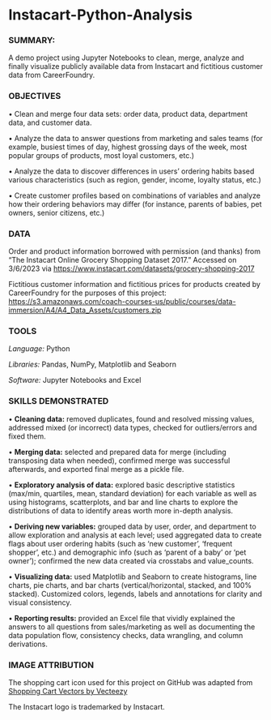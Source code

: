 # Instacart-Python-Analysis
### SUMMARY: 
A demo project using Jupyter Notebooks to clean, merge, analyze and finally visualize publicly available data from Instacart and fictitious customer data from CareerFoundry.

### OBJECTIVES
•	Clean and merge four data sets: order data, product data, department data, and customer data.

•	Analyze the data to answer questions from marketing and sales teams (for example, busiest times of day, highest grossing days of the week, most popular groups of products, most loyal customers, etc.)

•	Analyze the data to discover differences in users’ ordering habits based various characteristics (such as region, gender, income, loyalty status, etc.)

•	Create customer profiles based on combinations of variables and analyze how their ordering behaviors may differ (for instance, parents of babies, pet owners, senior citizens, etc.)

### DATA
Order and product information borrowed with permission (and thanks) from “The Instacart Online Grocery Shopping Dataset 2017.” Accessed on 3/6/2023 via https://www.instacart.com/datasets/grocery-shopping-2017

Fictitious customer information and fictitious prices for products created by CareerFoundry for the purposes of this project: https://s3.amazonaws.com/coach-courses-us/public/courses/data-immersion/A4/A4_Data_Assets/customers.zip 


### TOOLS
*Language:* Python

*Libraries:* Pandas, NumPy, Matplotlib and Seaborn

*Software:* Jupyter Notebooks and Excel


### SKILLS DEMONSTRATED
•	**Cleaning data:** removed duplicates, found and resolved missing values, addressed mixed (or incorrect) data types, checked for outliers/errors and fixed them.

•	**Merging data:** selected and prepared data for merge (including transposing data when needed), confirmed merge was successful afterwards, and exported final merge as a pickle file.

•	**Exploratory analysis of data:** explored basic descriptive statistics (max/min, quartiles, mean, standard deviation) for each variable as well as using histograms, scatterplots, and bar and line charts to explore the distributions of data to identify areas worth more in-depth analysis.

•	**Deriving new variables:** grouped data by user, order, and department to allow exploration and analysis at each level; used aggregated data to create flags about user ordering habits (such as ‘new customer’, ‘frequent shopper’, etc.) and demographic info (such as ‘parent of a baby’ or ‘pet owner’); confirmed the new data created via crosstabs and value_counts. 

•	**Visualizing data:** used Matplotlib and Seaborn to create histograms, line charts, pie charts, and bar charts (vertical/horizontal, stacked, and 100% stacked).  Customized colors, legends, labels and annotations for clarity and visual consistency. 

•	**Reporting results:** provided an Excel file that vividly explained the answers to all questions from sales/marketing as well as documenting the data population flow, consistency checks, data wrangling, and column derivations.

### IMAGE ATTRIBUTION
The shopping cart icon used for this project on GitHub was adapted from
<a href="https://www.vecteezy.com/free-vector/shopping-cart">Shopping Cart Vectors by Vecteezy</a>

The Instacart logo is trademarked by Instacart.
